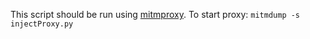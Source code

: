 This script should be run using [mitmproxy](https://mitmproxy.org/).
To start proxy:
`mitmdump -s injectProxy.py`
